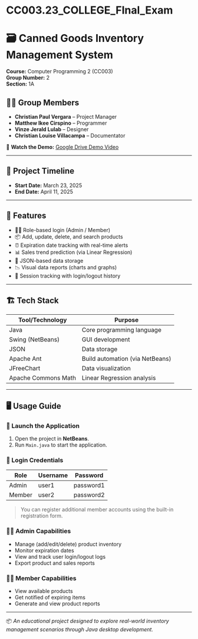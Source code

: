 # CC003.23_COLLEGE_FInal_Exam

# 🗃️ Canned Goods Inventory Management System

**Course:** Computer Programming 2 (CC003)  
**Group Number:** 2  
**Section:** 1A  

## 👨‍💻 Group Members

- **Christian Paul Vergara** – Project Manager  
- **Matthew Ikee Cirspino** – Programmer  
- **Vinze Jerald Lulab** – Designer  
- **Christian Louise Villacampa** – Documentator  

🎥 **Watch the Demo:** [Google Drive Demo Video](https://drive.google.com/file/d/1iIrIcSK_-ND7wkN3tVuj19ssd8caRZ3s/view?usp=sharing)

---

## 📅 Project Timeline
- **Start Date:** March 23, 2025  
- **End Date:** April 11, 2025  

---

## 🚀 Features

- 🧑‍💼 Role-based login (Admin / Member)
- 📦 Add, update, delete, and search products
- ⏰ Expiration date tracking with real-time alerts
- 📊 Sales trend prediction (via Linear Regression)
- 💾 JSON-based data storage
- 📉 Visual data reports (charts and graphs)
- 🔐 Session tracking with login/logout history

---

## 🏗️ Tech Stack

| Tool/Technology | Purpose                        |
|-----------------|--------------------------------|
| Java            | Core programming language      |
| Swing (NetBeans)| GUI development                |
| JSON            | Data storage                   |
| Apache Ant      | Build automation (via NetBeans)|
| JFreeChart      | Data visualization             |
| Apache Commons Math | Linear Regression analysis |

---

## 🖥️ Usage Guide

### 🔧 Launch the Application
1. Open the project in **NetBeans**.
2. Run `Main.java` to start the application.

### 🔐 Login Credentials
| Role    | Username | Password |
|---------|----------|----------|
| Admin   | user1    | password1|
| Member  | user2    | password2|

> You can register additional member accounts using the built-in registration form.

### 👨‍💼 Admin Capabilities
- Manage (add/edit/delete) product inventory
- Monitor expiration dates
- View and track user login/logout logs
- Export product and sales reports

### 🙋‍♂️ Member Capabilities
- View available products
- Get notified of expiring items
- Generate and view product reports

---

📦 *An educational project designed to explore real-world inventory management scenarios through Java desktop development.*

